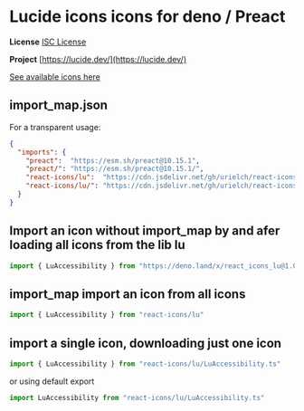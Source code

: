 # Lucide icons icons for deno / Preact

**License** [ISC License](https://lucide.dev/license)

**Project** [https://lucide.dev/](https://lucide.dev/)

[See available icons here](https://react-icons.deno.dev/lu)

## import_map.json

For a transparent usage:

```json
{
  "imports": {
    "preact":  "https://esm.sh/preact@10.15.1",
    "preact/": "https://esm.sh/preact@10.15.1/",
    "react-icons/lu":  "https://cdn.jsdelivr.net/gh/urielch/react-icons-lu@1.0.8/mod.ts",
    "react-icons/lu/": "https://cdn.jsdelivr.net/gh/urielch/react-icons-lu@1.0.8/ico/",
  }
}
```

## Import an icon without import_map by and afer loading all icons from the lib lu

```ts
import { LuAccessibility } from "https://deno.land/x/react_icons_lu@1.0.8/mod.ts"
```

## import_map import an icon from all icons

```ts
import { LuAccessibility } from "react-icons/lu"
```

## import a single icon, downloading just one icon

```ts
import { LuAccessibility } from "react-icons/lu/LuAccessibility.ts"
```

or using default export

```ts
import LuAccessibility from "react-icons/lu/LuAccessibility.ts"
```

